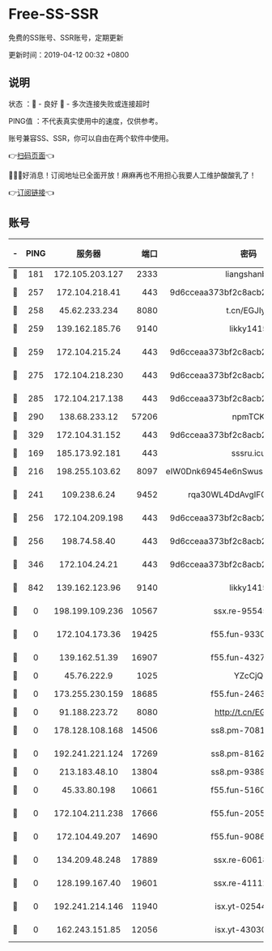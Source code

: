 # Free-SS-SSR

免费的SS账号、SSR账号，定期更新

更新时间：2019-04-12 00:32 +0800

## 说明

状态     ：🙂 - 良好 🙁 - 多次连接失败或连接超时

PING值   ：不代表真实使用中的速度，仅供参考。

账号兼容SS、SSR，你可以自由在两个软件中使用。

👉[扫码页面](https://liesauer.github.io/Free-SS-SSR/)👈

🎉🎉🎉好消息！订阅地址已全面开放！麻麻再也不用担心我要人工维护酸酸乳了！

👉[订阅链接](https://www.liesauer.net/yogurt/subscribe?ACCESS_TOKEN=DAYxR3mMaZAsaqUb)👈

## 账号

|-|PING|服务器|端口|密码|加密方式|区域|
|:----:|:----:|:-----:|-----:|:----:|:----:|:----:|
|🙂|181|172.105.203.127|2333|liangshanbo|chacha20|JP|
|🙂|257|172.104.218.41|443|9d6cceaa373bf2c8acb22e60b6a58be6|aes-256-cfb|US|
|🙂|258|45.62.233.234|8080|t.cn/EGJIyrl|rc4-md5|CA|
|🙂|259|139.162.185.76|9140|likky1415|aes-256-cfb|DE|
|🙂|259|172.104.215.24|443|9d6cceaa373bf2c8acb22e60b6a58be6|aes-256-cfb|US|
|🙂|275|172.104.218.230|443|9d6cceaa373bf2c8acb22e60b6a58be6|aes-256-cfb|US|
|🙂|285|172.104.217.138|443|9d6cceaa373bf2c8acb22e60b6a58be6|aes-256-cfb|US|
|🙂|290|138.68.233.12|57206|npmTCK|rc4-md5|US|
|🙂|329|172.104.31.152|443|9d6cceaa373bf2c8acb22e60b6a58be6|aes-256-cfb|US|
|🙂|169|185.173.92.181|443|sssru.icu|rc4-md5|RU|
|🙂|216|198.255.103.62|8097|eIW0Dnk69454e6nSwuspv9DmS201tQ0D|aes-256-cfb|US|
|🙂|241|109.238.6.24|9452|rqa30WL4DdAvgIFG6Fs3znzTa|aes-256-cfb|FR|
|🙂|256|172.104.209.198|443|9d6cceaa373bf2c8acb22e60b6a58be6|aes-256-cfb|US|
|🙂|256|198.74.58.40|443|9d6cceaa373bf2c8acb22e60b6a58be6|aes-256-cfb|US|
|🙁|346|172.104.24.21|443|9d6cceaa373bf2c8acb22e60b6a58be6|aes-256-cfb|US|
|🙁|842|139.162.123.96|9140|likky1415|aes-256-cfb|JP|
|🙁|0|198.199.109.236|10567|ssx.re-95545357|aes-256-cfb|US|
|🙁|0|172.104.173.36|19425|f55.fun-93309180|aes-256-cfb|SG|
|🙁|0|139.162.51.39|16907|f55.fun-43279732|aes-256-cfb|SG|
|🙁|0|45.76.222.9|1025|YZcCjQ|rc4-md5|JP|
|🙁|0|173.255.230.159|18685|f55.fun-24638693|aes-256-cfb|US|
|🙁|0|91.188.223.72|8080|http://t.cn/EGJIyrl|rc4-md5|RU|
|🙁|0|178.128.108.168|14506|ss8.pm-70819008|aes-256-cfb|SG|
|🙁|0|192.241.221.124|17269|ss8.pm-81626609|aes-256-cfb|US|
|🙁|0|213.183.48.10|13804|ss8.pm-93895580|rc4-md5|RU|
|🙁|0|45.33.80.198|10661|f55.fun-51606632|aes-256-cfb|US|
|🙁|0|172.104.211.238|17666|f55.fun-20551723|aes-256-cfb|US|
|🙁|0|172.104.49.207|14690|f55.fun-90866844|aes-256-cfb|SG|
|🙁|0|134.209.48.248|17889|ssx.re-60618684|aes-256-cfb|US|
|🙁|0|128.199.167.40|19601|ssx.re-41112805|aes-256-cfb|SG|
|🙁|0|192.241.214.146|11940|isx.yt-02544513|aes-256-cfb|US|
|🙁|0|162.243.151.85|12056|isx.yt-43030728|aes-256-cfb|US|
